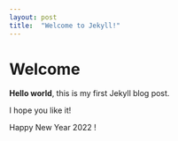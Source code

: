 ```yaml
---
layout: post
title:  "Welcome to Jekyll!"
---
```


# Welcome

**Hello world**, this is my first Jekyll blog post.

I hope you like it!

Happy New Year 2022 ! 

